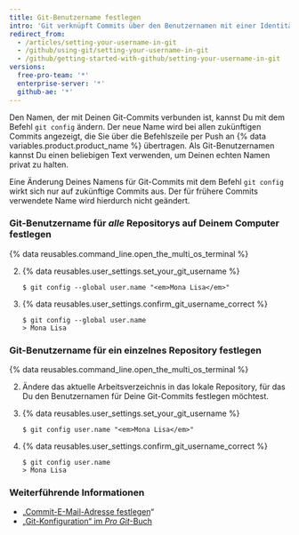 ```yaml
---
title: Git-Benutzername festlegen
intro: 'Git verknüpft Commits über den Benutzernamen mit einer Identität. Der Git-Benutzername ist nicht identisch mit Ihrem {% data variables.product.product_name %}-Benutzernamen.'
redirect_from:
  - /articles/setting-your-username-in-git
  - /github/using-git/setting-your-username-in-git
  - /github/getting-started-with-github/setting-your-username-in-git
versions:
  free-pro-team: '*'
  enterprise-server: '*'
  github-ae: '*'
---
```

Den Namen, der mit Deinen Git-Commits verbunden ist, kannst Du mit dem Befehl `git config` ändern. Der neue Name wird bei allen zukünftigen Commits angezeigt, die Sie über die Befehlszeile per Push an {% data variables.product.product_name %} übertragen. Als Git-Benutzernamen kannst Du einen beliebigen Text verwenden, um Deinen echten Namen privat zu halten.

Eine Änderung Deines Namens für Git-Commits mit dem Befehl `git config` wirkt sich nur auf zukünftige Commits aus. Der für frühere Commits verwendete Name wird hierdurch nicht geändert.

### Git-Benutzername für *alle* Repositorys auf Deinem Computer festlegen

{% data reusables.command_line.open_the_multi_os_terminal %}

2. {% data reusables.user_settings.set_your_git_username %}
   ```shell
   $ git config --global user.name "<em>Mona Lisa</em>"
   ```

3. {% data reusables.user_settings.confirm_git_username_correct %}
   ```shell
   $ git config --global user.name
   > Mona Lisa
   ```

### Git-Benutzername für ein einzelnes Repository festlegen

{% data reusables.command_line.open_the_multi_os_terminal %}

2. Ändere das aktuelle Arbeitsverzeichnis in das lokale Repository, für das Du den Benutzernamen für Deine Git-Commits festlegen möchtest.

3. {% data reusables.user_settings.set_your_git_username %}
   ```shell
   $ git config user.name "<em>Mona Lisa</em>"
   ```

3. {% data reusables.user_settings.confirm_git_username_correct %}
   ```shell
   $ git config user.name
   > Mona Lisa
   ```

### Weiterführende Informationen

- „[Commit-E-Mail-Adresse festlegen](/articles/setting-your-commit-email-address)“
- [„Git-Konfiguration“ im _Pro Git_-Buch](https://git-scm.com/book/en/Customizing-Git-Git-Configuration)
